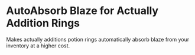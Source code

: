 # AutoAbsorb Blaze for Actually Addition Rings
 Makes actually additions potion rings automatically absorb blaze from your inventory at a higher cost.
